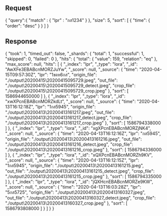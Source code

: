 ## Request
{
	"query":{
    "match" : {
                "lpr" : "กส1234"
        }
	},
	"size": 5,
	"sort": [
    {
      "time": {
        "order": "desc"
      }
    }
  ]
}


## Response
{
    "took": 1,
    "timed_out": false,
    "_shards": {
        "total": 1,
        "successful": 1,
        "skipped": 0,
        "failed": 0
    },
    "hits": {
        "total": {
            "value": 159,
            "relation": "eq"
        },
        "max_score": null,
        "hits": [
            {
                "_index": "lpr",
                "_type": "lora",
                "_id": "AwXFe3EBABcnMORZJuYw",
                "_score": null,
                "_source": {
                    "time": "2020-04-15T09:57:30Z",
                    "lpr": "1ขตห6กส",
                    "origin_file": "./output\\20200415\\20200415095729.jpeg",
                    "out_file": "./output\\20200415\\20200415095729_detect.jpeg",
                    "crop_file": "./output\\20200415\\20200415095729_crop.jpeg"
                },
                "sort": [
                    1586944650000
                ]
            },
            {
                "_index": "lpr",
                "_type": "lora",
                "_id": "xwXPcnEBABcnMORZkdLt",
                "_score": null,
                "_source": {
                    "time": "2020-04-13T16:12:18Z",
                    "lpr": "1กส5945",
                    "origin_file": "./output\\20200413\\20200413161217.jpeg",
                    "out_file": "./output\\20200413\\20200413161217_detect.jpeg",
                    "crop_file": "./output\\20200413\\20200413161217_crop.jpeg"
                },
                "sort": [
                    1586794338000
                ]
            },
            {
                "_index": "lpr",
                "_type": "lora",
                "_id": "xgXPcnEBABcnMORZjNK4",
                "_score": null,
                "_source": {
                    "time": "2020-04-13T16:12:16Z",
                    "lpr": "กส5945",
                    "origin_file": "./output\\20200413\\20200413161216.jpeg",
                    "out_file": "./output\\20200413\\20200413161216_detect.jpeg",
                    "crop_file": "./output\\20200413\\20200413161216_crop.jpeg"
                },
                "sort": [
                    1586794336000
                ]
            },
            {
                "_index": "lpr",
                "_type": "lora",
                "_id": "xQXPcnEBABcnMORZh9KV",
                "_score": null,
                "_source": {
                    "time": "2020-04-13T16:12:15Z",
                    "lpr": "1กส5945",
                    "origin_file": "./output\\20200413\\20200413161215.jpeg",
                    "out_file": "./output\\20200413\\20200413161215_detect.jpeg",
                    "crop_file": "./output\\20200413\\20200413161215_crop.jpeg"
                },
                "sort": [
                    1586794335000
                ]
            },
            {
                "_index": "lpr",
                "_type": "lora",
                "_id": "jQXHcnEBABcnMORZe9KW",
                "_score": null,
                "_source": {
                    "time": "2020-04-13T16:03:28Z",
                    "lpr": "5กส5725",
                    "origin_file": "./output\\20200413\\20200413160327.jpeg",
                    "out_file": "./output\\20200413\\20200413160327_detect.jpeg",
                    "crop_file": "./output\\20200413\\20200413160327_crop.jpeg"
                },
                "sort": [
                    1586793808000
                ]
            }
        ]
    }
}